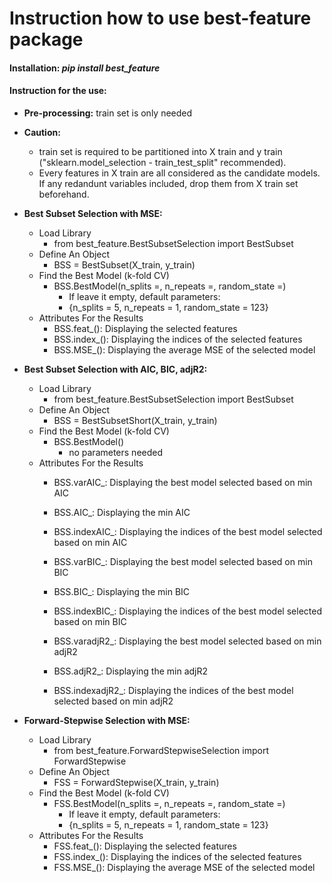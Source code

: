# Instruction how to use best-feature package
#### Installation: *pip install best_feature*
#### Instruction for the use:
* **Pre-processing:** train set is only needed 
* **Caution:** 
  - train set is required to be partitioned into X train and y train ("sklearn.model_selection - train_test_split" recommended).
  - Every features in X train are all considered as the candidate models. If any redandunt variables included, drop them from X train set beforehand.
* **Best Subset Selection with MSE:**
  - Load Library
    - from best_feature.BestSubsetSelection import BestSubset
  - Define An Object
    - BSS = BestSubset(X_train, y_train)
  - Find the Best Model (k-fold CV)
    - BSS.BestModel(n_splits =, n_repeats =, random_state =)
      - If leave it empty, default parameters:
      - {n_splits = 5, n_repeats = 1, random_state = 123}
  - Attributes For the Results
    - BSS.feat_(): Displaying the selected features
    - BSS.index_(): Displaying the indices of the selected features
    - BSS.MSE_(): Displaying the average MSE of the selected model
    
* **Best Subset Selection with AIC, BIC, adjR2:**
  - Load Library
    - from best_feature.BestSubsetSelection import BestSubset
  - Define An Object
    - BSS = BestSubsetShort(X_train, y_train)
  - Find the Best Model (k-fold CV)
    - BSS.BestModel()
      - no parameters needed
  - Attributes For the Results
    - BSS.varAIC_: Displaying the best model selected based on min AIC
    - BSS.AIC_: Displaying the min AIC
    - BSS.indexAIC_: Displaying the indices of the best model selected based on min AIC
    
    - BSS.varBIC_: Displaying the best model selected based on min BIC
    - BSS.BIC_: Displaying the min BIC
    - BSS.indexBIC_: Displaying the indices of the best model selected based on min BIC
    
    - BSS.varadjR2_: Displaying the best model selected based on min adjR2
    - BSS.adjR2_: Displaying the min adjR2
    - BSS.indexadjR2_: Displaying the indices of the best model selected based on min adjR2

* **Forward-Stepwise Selection with MSE:**
  - Load Library
    - from best_feature.ForwardStepwiseSelection import ForwardStepwise
  - Define An Object
    - FSS = ForwardStepwise(X_train, y_train)
  - Find the Best Model (k-fold CV)
    - FSS.BestModel(n_splits =, n_repeats =, random_state =)
      - If leave it empty, default parameters:
      - {n_splits = 5, n_repeats = 1, random_state = 123}
  - Attributes For the Results
    - FSS.feat_(): Displaying the selected features
    - FSS.index_(): Displaying the indices of the selected features
    - FSS.MSE_(): Displaying the average MSE of the selected model




